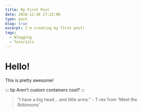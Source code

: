 ```yaml
---
title: My First Post
date: 2018-12-28 17:22:00
type: post
blog: true
excerpt: I'm creating my first post!
tags:
  - Blogging
  - Tutorials
---
```


# Hello!

This is pretty awesome!

::: tip
Aren't custom containers cool?
:::

> "I have a big head... and little arms." - T-rex from 'Meet the Robinsons'
